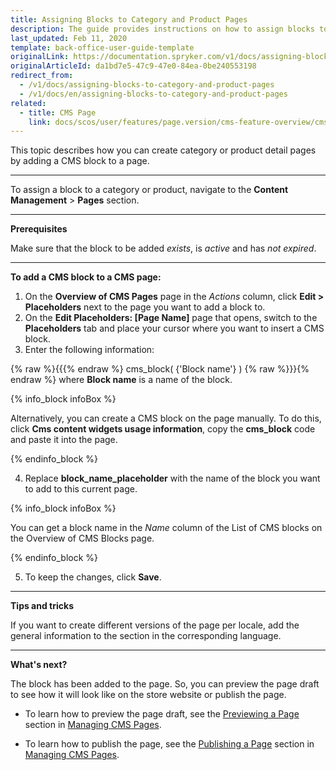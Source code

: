 ```yaml
---
title: Assigning Blocks to Category and Product Pages
description: The guide provides instructions on how to assign blocks to category and product detail pages, and add CMS blocks to a CMS page in the Back Office.
last_updated: Feb 11, 2020
template: back-office-user-guide-template
originalLink: https://documentation.spryker.com/v1/docs/assigning-blocks-to-category-and-product-pages
originalArticleId: da1bd7e5-47c9-47e0-84ea-0be240553198
redirect_from:
  - /v1/docs/assigning-blocks-to-category-and-product-pages
  - /v1/docs/en/assigning-blocks-to-category-and-product-pages
related:
  - title: CMS Page
    link: docs/scos/user/features/page.version/cms-feature-overview/cms-pages-overview.html
---
```


This topic describes how you can create category or product detail pages by adding a CMS block to a page.
***
To assign a block to a category or product, navigate to the  **Content Management** > **Pages** section.
***

**Prerequisites**

Make sure that the block to be added _exists_, is _active_ and has _not expired_.

***

**To add a CMS block to a CMS page:**

1. On the **Overview of CMS Pages** page in the _Actions_ column, click **Edit > Placeholders** next to the page you want to add a block to. 
2. On the **Edit Placeholders: [Page Name]** page that opens, switch to the **Placeholders** tab and place your cursor where you want to insert a CMS block.
3. Enter the following information:

  {% raw %}{{{% endraw %} cms_block( {'Block name'} ) {% raw %}}}{% endraw %} where **Block name** is a name of the block.

  {% info_block infoBox %}
  
  Alternatively, you can create a CMS block on the page manually. To do this, click **Cms content widgets usage information**, copy the **cms_block** code and paste it into the page.
  
  {% endinfo_block %}
    
4. Replace **block_name_placeholder** with the name of the block you want to add to this current page. 
  
  {% info_block infoBox %}
  
  You can get a block name in the _Name_ column of the List of CMS blocks on the Overview of CMS Blocks page.
  
  {% endinfo_block %}

5. To keep the changes, click **Save**.
***

**Tips and tricks**

If you want to create different versions of the page per locale, add the general information to the section in the corresponding language.
***

**What's next?**

The block has been added to the page. So, you can preview the page draft to see how it will look like on the store website or publish the page.

* To learn how to preview the page draft, see the [Previewing a Page](/docs/scos/user/back-office-user-guides/{{page.version}}/content/pages/managing-cms-pages.html#previewing-cms-pages) section in [Managing CMS Pages](/docs/scos/user/back-office-user-guides/{{page.version}}/content/pages/managing-cms-pages.html).

* To learn how to publish the page, see the [Publishing a Page](/docs/scos/user/back-office-user-guides/{{page.version}}/content/pages/managing-cms-pages.html#publishing-a-page) section in [Managing CMS Pages](/docs/scos/user/back-office-user-guides/{{page.version}}/content/pages/managing-cms-pages.html).
